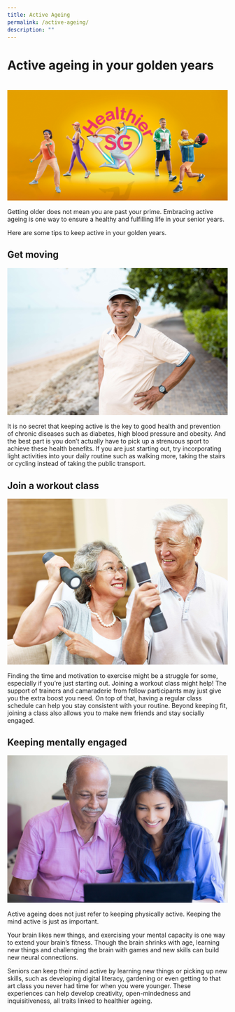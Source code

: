 ```yaml
---
title: Active Ageing
permalink: /active-ageing/
description: ""
---
```

# Active ageing in your golden years
# 

![activeageing](/images/Targeting%20Seniors%20Banner.png)
 
Getting older does not mean you are past your prime. Embracing active ageing is one way to ensure a healthy and fulfilling life in your senior years. 

Here are some tips to keep active in your golden years.

## Get moving ## 
  
  ![activeageing](/images/getmoving.jpeg)

It is no secret that keeping active is the key to good health and prevention of chronic diseases such as diabetes, high blood pressure and obesity. And the best part is you don’t actually have to pick up a strenuous sport to achieve these health benefits. If you are just starting out, try incorporating light activities into your daily routine such as walking more, taking the stairs or cycling instead of taking the public transport. 
  
## Join a workout class ##

  ![activeageing](/images/workout.jpeg)
 
Finding the time and motivation to exercise might be a struggle for some, especially if you’re just starting out. Joining a workout class might help! The support of trainers and camaraderie from fellow participants may just give you the extra boost you need. On top of that, having a regular class schedule can help you stay consistent with your routine. Beyond keeping fit, joining a class also allows you to make new friends and stay socially engaged.

## Keeping mentally engaged ##

  ![activeageing](/images/mental.jpeg)

Active ageing does not just refer to keeping physically active. Keeping the mind active is just as important. 
 
Your brain likes new things, and exercising your mental capacity is one way to extend your brain’s fitness. Though the brain shrinks with age, learning new things and challenging the brain with games and new skills can build new neural connections.  

Seniors can keep their mind active by learning new things or picking up new skills, such as developing digital literacy, gardening or even getting to that art class you never had time for when you were younger. These experiences can help develop creativity, open-mindedness and inquisitiveness, all traits linked to healthier ageing.